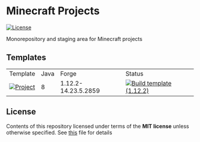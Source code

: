 # Minecraft Projects

<div>
  <p>
    <a href="./LICENSE">
      <img src="https://img.shields.io/badge/License-MIT-blue.svg" alt="License" />
    </a>
  </p>
</div>

Monorepository and staging area for Minecraft projects

## Templates

<table>
  <tr>
    <td>Template</td>
    <td>Java</td>
    <td>Forge</td>
    <td>Status</td>
  </tr>

  <tr>
    <td><a href="./forge-1.12.2-14.23.5.2859-mdk/"><img src="https://badgen.net/badge/Project/Minecraft%20Forge%201.12.2%20MDK/blue?icon=github" alt="Project" /></a></td>
    <td>8</td>
    <td>1.12.2-14.23.5.2859</td>
    <td><a href="https://github.com/imesense/minecraft-projects/actions/workflows/build-template-1.12.2.yml"><img src="https://github.com/imesense/minecraft-projects/actions/workflows/build-template-1.12.2.yml/badge.svg" alt="Build template (1.12.2)" /></a></td>
  </tr>
</table>

## License

Contents of this repository licensed under terms of the __MIT license__ unless otherwise specified. See [this](./LICENSE) file for details
